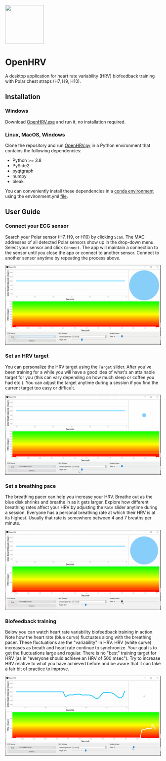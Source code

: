 <img src="https://github.com/JanCBrammer/OpenHRV/raw/main/logo.png" width="125" height="125" />

# OpenHRV

A desktop application for heart rate variability (HRV) biofeedback training with
Polar chest straps (H7, H9, H10).

## Installation

### Windows
Download [OpenHRV.exe](https://github.com/JanCBrammer/OpenHRV/releases/latest)
and run it, no installation required.

### Linux, MacOS, Windows

Clone the repository and run [OpenHRV.py](https://github.com/JanCBrammer/OpenHRV/blob/main/OpenHRV.py)
in a Python environment that contains the following dependencies:

* Python >= 3.8
* PySide2
* pyqtgraph
* numpy
* bleak

You can conveniently install these dependencies in a
[conda environment](https://docs.conda.io/projects/conda/en/latest/user-guide/tasks/manage-environments.html#creating-an-environment-from-an-environment-yml-file)
using the environment.yml [file](https://github.com/JanCBrammer/OpenHRV/blob/main/environment.yml).


## User Guide

### Connect your ECG sensor
Search your Polar sensor (H7, H9, or H10) by clicking `Scan`. The MAC addresses
of all detected Polar sensors show up in the drop-down menu. Select your sensor
and click `Connect`. The app will maintain a connection to the sensor until you
close the app or connect to another sensor. Connect to another sensor anytime by
repeating the process above.

![connect_sensor](connect_sensor.gif)

### Set an HRV target
You can personalize the HRV target using the `Target` slider. After you've
been training for a while you will have a good idea of what's an attainable target
for you (this can vary depending on how much sleep or coffee you had etc.). You
can adjust the target anytime during a session if you find the current target too
easy or difficult.

![adjust_hrv_target](adjust_hrv_target.gif)

### Set a breathing pace
The breathing pacer can help you increase your HRV. Breathe out as the blue
disk shrinks and breathe in as it gets larger. Explore how different breathing rates
affect your HRV by adjusting the `Rate` slider anytime during a session. Everyone
has a personal breathing rate at which their HRV is at its highest. Usually that
rate is somewhere between 4 and 7 breaths per minute.

![adjust_breathing_pacer](adjust_breathing_pacer.gif)


### Biofeedback training
Below you can watch heart rate variability biofeedback training in action. Note
how the heart rate (blue curve) fluctuates along with the breathing pacer. These
fluctuations are the "variability" in HRV. HRV (white curve) increases as breath
and heart rate continue to synchronize. Your goal is to get the fluctuations
large and regular. There is no "best" training target for HRV (as in "everyone
should achieve an HRV of 500 msec"). Try to increase HRV relative to what you
have achieved before and be aware that it can take a fair bit of practice to
improve.

![biofeedback_demo](biofeedback_demo.gif)
